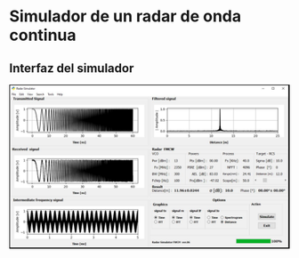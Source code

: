 # Simulador de un radar de onda continua

## Interfaz del simulador 
<p align="center">
  <img src="Simulador_ Radar_FMCW/imag/simulador_radar_imag_00.jpg">
</p>
